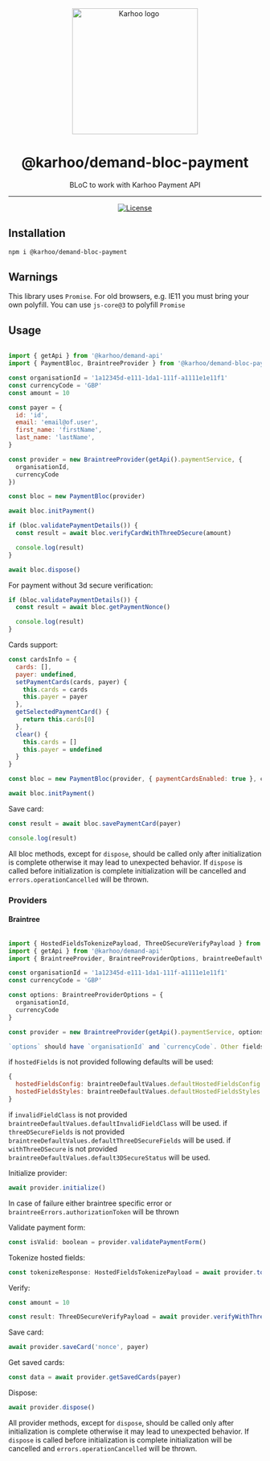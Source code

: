 <div align="center">
<a href="https://karhoo.com">
  <img
    alt="Karhoo logo"
    width="250px"
    src="https://cdn.karhoo.com/s/images/logos/karhoo_logo.png"
  />
</a>

<h1>@karhoo/demand-bloc-payment</h1>

BLoC to work with Karhoo Payment API
<br />

<hr />

[![License](https://img.shields.io/badge/License-BSD%202--Clause-orange.svg)](https://opensource.org/licenses/BSD-2-Clause)

</div>

## Installation

```sh
npm i @karhoo/demand-bloc-payment
```

## Warnings

This library uses `Promise`. For old browsers, e.g. IE11 you must bring your own polyfill. You can use `js-core@3` to polyfill `Promise`

## Usage

```js

import { getApi } from '@karhoo/demand-api'
import { PaymentBloc, BraintreeProvider } from '@karhoo/demand-bloc-payment'

const organisationId = '1a12345d-e111-1da1-111f-a1111e1e11f1'
const currencyCode = 'GBP'
const amount = 10

const payer = {
  id: 'id',
  email: 'email@of.user',
  first_name: 'firstName',
  last_name: 'lastName',
}

const provider = new BraintreeProvider(getApi().paymentService, {
  organisationId,
  currencyCode
})

const bloc = new PaymentBloc(provider)

await bloc.initPayment()

if (bloc.validatePaymentDetails()) {
  const result = await bloc.verifyCardWithThreeDSecure(amount)

  console.log(result)
}

await bloc.dispose()

```

For payment without 3d secure verification:

```js
if (bloc.validatePaymentDetails()) {
  const result = await bloc.getPaymentNonce()

  console.log(result)
}
```

Cards support:

```js
const cardsInfo = {
  cards: [],
  payer: undefined,
  setPaymentCards(cards, payer) {
    this.cards = cards
    this.payer = payer
  },
  getSelectedPaymentCard() {
    return this.cards[0]
  },
  clear() {
    this.cards = []
    this.payer = undefined
  }
}

const bloc = new PaymentBloc(provider, { paymentCardsEnabled: true }, cardsInfo)

await bloc.initPayment()
```

Save card:

```js
const result = await bloc.savePaymentCard(payer)

console.log(result)
```

All bloc methods, except for `dispose`, should be called only after initialization is complete otherwise it may lead to unexpected behavior.
If `dispose` is called before initialization is complete initialization will be cancelled and `errors.operationCancelled` will be thrown.

### Providers

#### Braintree

```js

import { HostedFieldsTokenizePayload, ThreeDSecureVerifyPayload } from 'braintree-web'
import { getApi } from '@karhoo/demand-api'
import { BraintreeProvider, BraintreeProviderOptions, braintreeDefaultValues, braintreeErrors } from '@karhoo/demand-bloc-payment'

const organisationId = '1a12345d-e111-1da1-111f-a1111e1e11f1'
const currencyCode = 'GBP'

const options: BraintreeProviderOptions = {
  organisationId,
  currencyCode
}

const provider = new BraintreeProvider(getApi().paymentService, options)

`options` should have `organisationId` and `currencyCode`. Other fields are not required 

```
if `hostedFields` is not provided following defaults will be used:

```js
{
  hostedFieldsConfig: braintreeDefaultValues.defaultHostedFieldsConfig
  hostedFieldsStyles: braintreeDefaultValues.defaultHostedFieldsStyles
}
```

if `invalidFieldClass` is not provided `braintreeDefaultValues.defaultInvalidFieldClass` will be used.
if `threeDSecureFields` is not provided `braintreeDefaultValues.defaultThreeDSecureFields` will be used.
if `withThreeDSecure` is not provided `braintreeDefaultValues.default3DSecureStatus` will be used.

Initialize provider:

```js
await provider.initialize()
```
In case of failure either braintree specific error or `braintreeErrors.authorizationToken` will be thrown

Validate payment form:

```js
const isValid: boolean = provider.validatePaymentForm()
```

Tokenize hosted fields:

```js
const tokenizeResponse: HostedFieldsTokenizePayload = await provider.tokenizeHostedFields()
```

Verify:

```js
const amount = 10

const result: ThreeDSecureVerifyPayload = await provider.verifyWithThreeDSecure(amount, tokenizeResponse.nonce)
```

Save card:

```js
await provider.saveCard('nonce', payer)
```

Get saved cards:

```js
const data = await provider.getSavedCards(payer)
```

Dispose:

```js
await provider.dispose()
```

All provider methods, except for `dispose`, should be called only after initialization is complete otherwise it may lead to unexpected behavior.
If `dispose` is called before initialization is complete initialization will be cancelled and `errors.operationCancelled` will be thrown. 